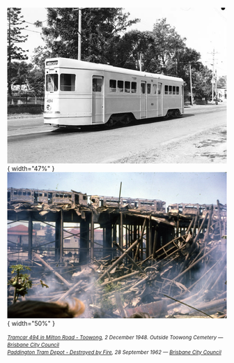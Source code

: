 ![](../assets/toowong-cemetery-tram.jpg){ width="47%" }  ![](../assets/paddington-tram-depot-fire.jpg){ width="50%" }  

*<small>[Tramcar 494 in Milton Road - Toowong](https://library-brisbane.ent.sirsidynix.net.au/client/en_AU/BrisbaneImages/search/detailnonmodal/ent:$002f$002fSD_ASSET$002f0$002fSD_ASSET:12791/one?qu=Tramcar+494+in+Milton+Road+-+Toowong&te=ASSET&lm=ALL_ASSETS), 2 December 1948. Outside Toowong Cemetery — [Brisbane City Council](https://www.brisbane.qld.gov.au)</small>* <br> *<small>[Paddington Tram Depot - Destroyed by Fire](https://library-brisbane.ent.sirsidynix.net.au/client/en_AU/BrisbaneImages/search/results?qu=Paddington+Tram+Depot+-+Destroyed+by+Fire+1962&te=ASSET&lm=ALL_ASSETS), 28 September 1962 — [Brisbane City Council](https://www.brisbane.qld.gov.au)</small>*
